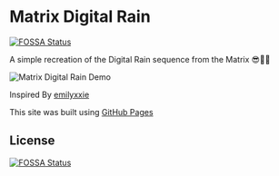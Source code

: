 # Matrix Digital Rain

[![FOSSA Status](https://app.fossa.io/api/projects/git%2Bgithub.com%2FThomasErhel%2Fblue-rain.svg?type=shield)](https://app.fossa.io/projects/git%2Bgithub.com%2FThomasErhel%2Fblue-rain?ref=badge_shield)

A simple recreation of the Digital Rain sequence from the Matrix 😎🌌🌈

![Matrix Digital Rain Demo](images/demo.gif)

Inspired By [emilyxxie](https://github.com/emilyxxie/green_rain/)

This site was built using [GitHub Pages](https://pages.github.com/)

## License
[![FOSSA Status](https://app.fossa.io/api/projects/git%2Bgithub.com%2FThomasErhel%2Fblue-rain.svg?type=large)](https://app.fossa.io/projects/git%2Bgithub.com%2FThomasErhel%2Fblue-rain?ref=badge_large)
